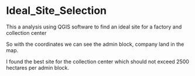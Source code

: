 # Ideal_Site_Selection
This a analysis using QGIS software to find an ideal site for a factory and collection center

So with the coordinates we can see the admin block, company land in the map.

I found the best site for the collection center which should not exceed 2500 hectares per admin block.

